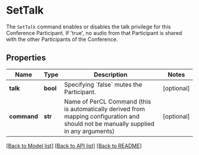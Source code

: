 # SetTalk

The `SetTalk` command enables or disables the talk privilege for this Conference Participant. If 'true', no audio from that Participant is shared with the other Participants of the Conference.
## Properties
Name | Type | Description | Notes
------------ | ------------- | ------------- | -------------
**talk** | **bool** | Specifying &#x60;false&#x60; mutes the Participant. | [optional] 
**command** | **str** | Name of PerCL Command (this is automatically derived from mapping configuration and should not be manually supplied in any arguments) | [optional] 

[[Back to Model list]](../README.md#documentation-for-models) [[Back to API list]](../README.md#documentation-for-api-endpoints) [[Back to README]](../README.md)


